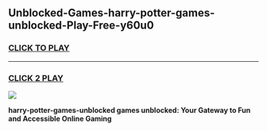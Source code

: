 
## Unblocked-Games-harry-potter-games-unblocked-Play-Free-y60u0
<h3>
<a href="https://premium76.site?title=harry-potter-games-unblocked&ref=09A">CLICK TO PLAY</a></h3>
<hr>

<h3>
<a href="https://premium76.site?title=harry-potter-games-unblocked&ref=09A">CLICK 2 PLAY</a>
  
</h3>

<a href="https://premium76.site?title=harry-potter-games-unblocked&ref=09A"><img src="https://clearcache.store/games.png"></a>


**harry-potter-games-unblocked games unblocked: Your Gateway to Fun and Accessible Online Gaming**

